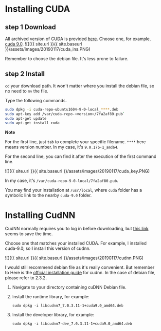 # Installing CUDA
## step 1 Download
All archived version of CUDA is provided [here](https://developer.nvidia.com/cuda-toolkit-archive). Choose one, for example, [cuda 9.0](https://developer.nvidia.com/cuda-90-download-archive).
![]({{ site.url }}{{ site.baseurl }}/assets/images/20190117/cuda_ins.PNG)

Remember to choose the debian file. It's less prone to failure.
## step 2 Install
`cd` your download path. It won't matter where you install the debian file, so no need to `mv` the file.

Type the following commands.
```bash
sudo dpkg -i cuda-repo-ubuntu1604-9-0-local_****.deb
sudo apt-key add /var/cuda-repo-<version>/7fa2af80.pub`
sudo apt-get update
sudo apt-get install cuda
```
**Note**

For the first line, just `tab` to complete your specific filename. `****` here means version number. In my case, it's `9.0.176-1_amd64`.

For the second line, you can find it after the execution of the first command line.

![]({{ site.url }}{{ site.baseurl }}/assets/images/20190117/cuda_key.PNG)

In my case, it's `/var/cuda-repo-9-0-local/7fa2af80.pub`.

You may find your installation at `/usr/local`, where `cuda` folder has a symbolic link to the nearby `cuda-9.0` folder.

# Installing CudNN
CudNN normally requires you to log in before downloading, but [this link](https://developer.nvidia.com/rdp/cudnn-archive) seems to save the time.

Choose one that matches your installed CUDA. For example, I installed cuda-9.0, so I install this version of cudnn.

![]({{ site.url }}{{ site.baseurl }}/assets/images/20190117/cudnn.PNG)

I would still recommend debian file as it's really convenient. But remember to Here is the [official installation guide](http://docs.nvidia.com/deeplearning/sdk/cudnn-install/index.html) for cudnn. In the case of debian file, please refer to 2.3.2.

1.  Navigate to your  <cudnnpath>  directory containing cuDNN Debian file.
2.  Install the runtime library, for example:
    
    `sudo dpkg -i libcudnn7_7.0.3.11-1+cuda9.0_amd64.deb`
    
3.  Install the developer library, for example:
    
    `sudo dpkg -i libcudnn7-dev_7.0.3.11-1+cuda9.0_amd64.deb`
    

<!--stackedit_data:
eyJoaXN0b3J5IjpbLTE5MTQ5NzI0MywtNDk4MDE3MzAzLC0xNT
E3NzY4MDIsMjAwNjIxNzA3OF19
-->